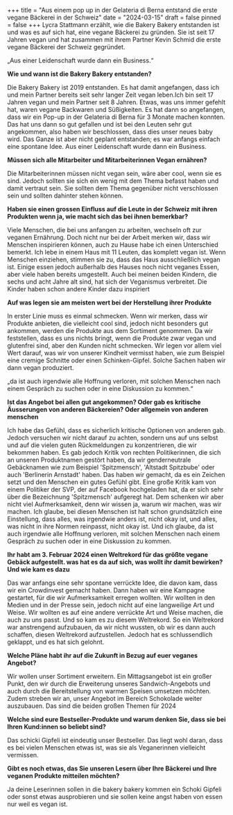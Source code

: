 +++
title = "Aus einem pop up in der Gelateria di Berna entstand die erste vegane Bäckerei in der Schweiz"
date = "2024-03-15"
draft = false
pinned = false
+++
Lycra Stattmann erzählt, wie die Bakery Bakery entstanden ist und was es auf sich hat, eine vegane Bäckerei zu gründen. Sie ist seit 17 Jahren vegan und hat zusammen mit ihrem Partner Kevin Schmid die erste vegane Bäckerei der Schweiz gegründet.

„Aus einer Leidenschaft wurde dann ein Business.“

**Wie und wann ist die Bakery Bakery entstanden?** 

Die Bakery Bakery ist 2019 entstanden. Es hat damit angefangen, dass ich und mein Partner bereits seit sehr langer Zeit vegan leben.Ich bin seit 17 Jahren vegan und mein Partner seit 8 Jahren. Etwas, was uns immer gefehlt hat, waren vegane Backwaren und Süßigkeiten. Es hat dann so angefangen, dass wir ein Pop-up in der Gelateria di Berna für 3 Monate machen konnten. Das hat uns dann so gut gefallen und ist bei den Leuten sehr gut angekommen, also haben wir beschlossen, dass dies unser neues baby wird. Das Ganze ist aber nicht geplant entstanden; es war anfangs einfach eine spontane Idee. Aus einer Leidenschaft wurde dann ein Business. 

**Müssen sich alle Mitarbeiter und Mitarbeiterinnen Vegan ernähren?**

Die Mitarbeiterinnen müssen nicht vegan sein, wäre aber cool, wenn sie es sind. Jedoch sollten sie sich ein wenig mit dem Thema befasst haben und damit vertraut sein. Sie sollten dem Thema gegenüber nicht verschlossen sein und sollten dahinter stehen können.

**Haben sie einen grossen Einfluss auf die Leute in der Schweiz mit ihren Produkten wenn ja, wie macht sich das bei ihnen bemerkbar?**

Viele Menschen, die bei uns anfangen zu arbeiten, wechseln oft zur veganen Ernährung. Doch nicht nur bei der Arbeit merken wir, dass wir Menschen inspirieren können, auch zu Hause habe ich einen Unterschied bemerkt. Ich lebe in einem Haus mit 11 Leuten, das komplett vegan ist. Wenn Menschen einziehen, stimmen sie zu, dass das Haus ausschließlich vegan ist. Einige essen jedoch außerhalb des Hauses noch nicht veganes Essen, aber viele haben bereits umgestellt. Auch bei meinen beiden Kindern, die sechs und acht Jahre alt sind, hat sich der Veganismus verbreitet. Die Kinder haben schon andere Kinder dazu inspiriert

**Auf was legen sie am meisten wert bei der Herstellung ihrer Produkte** 

In erster Linie muss es einmal schmecken. Wenn wir merken, dass wir Produkte anbieten, die vielleicht cool sind, jedoch nicht besonders gut ankommen, werden die Produkte aus dem Sortiment genommen. Da wir feststellen, dass es uns nichts bringt, wenn die Produkte zwar vegan und glutenfrei sind, aber den Kunden nicht schmecken. Wir legen vor allem viel Wert darauf, was wir von unserer Kindheit vermisst haben, wie zum Beispiel eine cremige Schnitte oder einen Schinken-Gipfel. Solche Sachen haben wir dann vegan produziert.

„da ist auch irgendwie alle Hoffnung verloren, mit solchen Menschen nach einem Gespräch zu suchen oder in eine Diskussion zu kommen.“

**Ist das Angebot bei allen gut angekommen? Oder gab es kritische Äusserungen von anderen Bäckereien? Oder allgemein von anderen menschen** 

Ich habe das Gefühl, dass es sicherlich kritische Optionen von anderen gab. Jedoch versuchen wir nicht darauf zu achten, sondern uns auf uns selbst und auf die vielen guten Rückmeldungen zu konzentrieren, die wir bekommen haben. Es gab jedoch Kritik von rechten Politikerinnen, die sich an unseren Produktnamen gestört haben, da wir genderneutrale Gebäcknamen wie zum Beispiel 'Spitzmensch', 'Altstadt Spitzbube' oder auch 'Berlinerin Arnstadt' haben. Das haben wir gemacht, da es ein Zeichen setzt und den Menschen ein gutes Gefühl gibt. Eine große Kritik kam von einem Politiker der SVP, der auf Facebook hochgeladen hat, da er sich sehr über die Bezeichnung 'Spitzmensch' aufgeregt hat. Dem schenken wir aber nicht viel Aufmerksamkeit, denn wir wissen ja, warum wir machen, was wir machen. Ich glaube, bei diesen Menschen ist halt schon grundsätzlich eine Einstellung, dass alles, was irgendwie anders ist, nicht okay ist, und alles, was nicht in ihre Normen reinpasst, nicht okay ist. Und ich glaube, da ist auch irgendwie alle Hoffnung verloren, mit solchen Menschen nach einem Gespräch zu suchen oder in eine Diskussion zu kommen.

**Ihr habt am 3. Februar 2024 einen Weltrekord für das größte vegane Gebäck aufgestellt. was hat es da auf sich, was wollt ihr damit bewirken? Und wie kam es dazu**

Das war anfangs eine sehr spontane verrückte Idee, die davon kam, dass wir ein Crowdinvest gemacht haben. Dann haben wir eine Kampagne gestartet, für die wir Aufmerksamkeit erregen wollten. Wir wollten in den Medien und in der Presse sein, jedoch nicht auf eine langweilige Art und Weise. Wir wollten es auf eine andere verrückte Art und Weise machen, die auch zu uns passt. Und so kam es zu diesem Weltrekord. So ein Weltrekord war anstrengend aufzubauen, da wir nicht wussten, ob wir es dann auch schaffen, diesen Weltrekord aufzustellen. Jedoch hat es schlussendlich geklappt, und es hat sich gelohnt.

**Welche Pläne habt ihr auf die Zukunft in Bezug auf euer veganes Angebot?**

Wir wollen unser Sortiment erweitern. Ein Mittagsangebot ist ein großer Punkt, den wir durch die Erweiterung unseres Sandwich-Angebots und auch durch die Bereitstellung von warmen Speisen umsetzen möchten. Zudem streben wir an, unser Angebot im Bereich Schokolade weiter auszubauen. Das sind die beiden großen Themen für 2024

**Welche sind eure Bestseller-Produkte und warum denken Sie, dass sie bei Ihren Kund:innen so beliebt sind?**

Das schicki Gipfeli ist eindeutig unser Bestseller. Das liegt wohl daran, dass es bei vielen Menschen etwas ist, was sie als Veganerinnen vielleicht vermissen.

**Gibt es noch etwas, das Sie unseren Lesern über Ihre Bäckerei und Ihre veganen Produkte mitteilen möchten?**

Ja deine Leserinnen sollen in die bakery bakery kommen ein Schoki Gipfeli oder sonst etwas ausprobieren und sie sollen keine angst haben von essen nur weil es vegan ist.